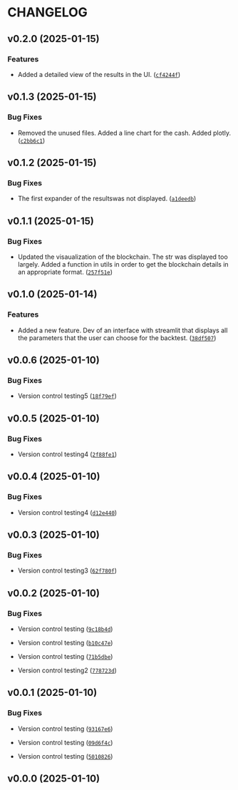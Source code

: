 # CHANGELOG


## v0.2.0 (2025-01-15)

### Features

- Added a detailed view of the results in the UI.
  ([`cf4244f`](https://github.com/raphhhcor/python_project/commit/cf4244fcead4edfd7fbc2df205fef3635cb0f71a))


## v0.1.3 (2025-01-15)

### Bug Fixes

- Removed the unused files. Added a line chart for the cash. Added plotly.
  ([`c2bb6c1`](https://github.com/raphhhcor/python_project/commit/c2bb6c151fcaa570948667d976d9fdb9279141f2))


## v0.1.2 (2025-01-15)

### Bug Fixes

- The first expander of the resultswas not displayed.
  ([`a1deedb`](https://github.com/raphhhcor/python_project/commit/a1deedb69993dddc32e67db4dff1f3d885088624))


## v0.1.1 (2025-01-15)

### Bug Fixes

- Updated the visaualization of the blockchain. The str was displayed too largely. Added a function
  in utils in order to get the blockchain details in an appropriate format.
  ([`257f51e`](https://github.com/raphhhcor/python_project/commit/257f51e79d26cf4c9f3588fbb1f5a41130348f5a))


## v0.1.0 (2025-01-14)

### Features

- Added a new feature. Dev of an interface with streamlit that displays all the parameters that the
  user can choose for the backtest.
  ([`38df507`](https://github.com/raphhhcor/python_project/commit/38df507b9c2c1d9ef7ef82f57f018d4a907b3292))


## v0.0.6 (2025-01-10)

### Bug Fixes

- Version control testing5
  ([`18f79ef`](https://github.com/raphhhcor/python_project/commit/18f79ef9b6476e5dd88649309b78803895d3f5e6))


## v0.0.5 (2025-01-10)

### Bug Fixes

- Version control testing4
  ([`2f88fe1`](https://github.com/raphhhcor/python_project/commit/2f88fe155bb4c7cab684b461e4d699f14273d00e))


## v0.0.4 (2025-01-10)

### Bug Fixes

- Version control testing4
  ([`d12e440`](https://github.com/raphhhcor/python_project/commit/d12e440f0e9656c2a29bffee3b983d1ccc016315))


## v0.0.3 (2025-01-10)

### Bug Fixes

- Version control testing3
  ([`62f780f`](https://github.com/raphhhcor/python_project/commit/62f780f3cfe1ca2cce2965f5e4110e52c56e5422))


## v0.0.2 (2025-01-10)

### Bug Fixes

- Version control testing
  ([`9c18b4d`](https://github.com/raphhhcor/python_project/commit/9c18b4da982fb2fa3e25748377538bbb99ef56fb))

- Version control testing
  ([`b10c47e`](https://github.com/raphhhcor/python_project/commit/b10c47e3036292c4e08b5e0f77662a2c6784fe8f))

- Version control testing
  ([`71b5dbe`](https://github.com/raphhhcor/python_project/commit/71b5dbe284eee458a8354c33e7a15eed16859111))

- Version control testing2
  ([`778723d`](https://github.com/raphhhcor/python_project/commit/778723d99f84451611a07d4b6566efff46f430dd))


## v0.0.1 (2025-01-10)

### Bug Fixes

- Version control testing
  ([`93167e6`](https://github.com/raphhhcor/python_project/commit/93167e6bf9e9078553ae0d375e63bdef1e4910de))

- Version control testing
  ([`09d6f4c`](https://github.com/raphhhcor/python_project/commit/09d6f4c85891fe9c11f83e24f2bbfb27da56a46d))

- Version control testing
  ([`5010826`](https://github.com/raphhhcor/python_project/commit/5010826c103a7ac20e1abe97c4b2b2f435f3217f))


## v0.0.0 (2025-01-10)
